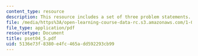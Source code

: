 ```yaml
---
content_type: resource
description: This resource includes a set of three problem statements.
file: /media/https%3A/open-learning-course-data-rc.s3.amazonaws.com/1-050-solid-mechanics-fall-2004/5136e73f8380e4fc465add592293cb99_pset04_5.pdf
file_type: application/pdf
resourcetype: Document
title: pset04_5.pdf
uid: 5136e73f-8380-e4fc-465a-dd592293cb99
---
```

